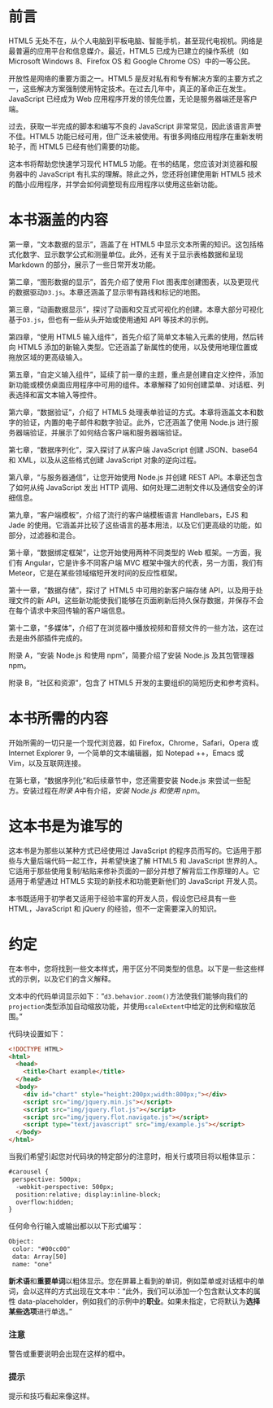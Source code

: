 # 前言

HTML5 无处不在，从个人电脑到平板电脑、智能手机，甚至现代电视机。网络是最普遍的应用平台和信息媒介。最近，HTML5 已成为已建立的操作系统（如 Microsoft Windows 8、Firefox OS 和 Google Chrome OS）中的一等公民。

开放性是网络的重要方面之一。HTML5 是反对私有和专有解决方案的主要方式之一，这些解决方案强制使用特定技术。在过去几年中，真正的革命正在发生。JavaScript 已经成为 Web 应用程序开发的领先位置，无论是服务器端还是客户端。

过去，获取一半完成的脚本和编写不良的 JavaScript 非常常见，因此该语言声誉不佳。HTML5 功能已经可用，但广泛未被使用。有很多网络应用程序在重新发明轮子，而 HTML5 已经有他们需要的功能。

这本书将帮助您快速学习现代 HTML5 功能。在书的结尾，您应该对浏览器和服务器中的 JavaScript 有扎实的理解。除此之外，您还将创建使用新 HTML5 技术的酷小应用程序，并学会如何调整现有应用程序以使用这些新功能。

# 本书涵盖的内容

第一章，“文本数据的显示”，涵盖了在 HTML5 中显示文本所需的知识。这包括格式化数字、显示数学公式和测量单位。此外，还有关于显示表格数据和呈现 Markdown 的部分，展示了一些日常开发功能。

第二章，“图形数据的显示”，首先介绍了使用 Flot 图表库创建图表，以及更现代的数据驱动`D3.js`。本章还涵盖了显示带有路线和标记的地图。

第三章，“动画数据显示”，探讨了动画和交互式可视化的创建。本章大部分可视化基于`D3.js`，但也有一些从头开始或使用通知 API 等技术的示例。

第四章，“使用 HTML5 输入组件”，首先介绍了简单文本输入元素的使用，然后转向 HTML5 添加的新输入类型。它还涵盖了新属性的使用，以及使用地理位置或拖放区域的更高级输入。

第五章，“自定义输入组件”，延续了前一章的主题，重点是创建自定义控件，添加新功能或模仿桌面应用程序中可用的组件。本章解释了如何创建菜单、对话框、列表选择和富文本输入等控件。

第六章，“数据验证”，介绍了 HTML5 处理表单验证的方式。本章将涵盖文本和数字的验证，内置的电子邮件和数字验证。此外，它还涵盖了使用 Node.js 进行服务器端验证，并展示了如何结合客户端和服务器端验证。

第七章，“数据序列化”，深入探讨了从客户端 JavaScript 创建 JSON、base64 和 XML，以及从这些格式创建 JavaScript 对象的逆向过程。

第八章，“与服务器通信”，让您开始使用 Node.js 并创建 REST API。本章还包含了如何从纯 JavaScript 发出 HTTP 调用、如何处理二进制文件以及通信安全的详细信息。

第九章，“客户端模板”，介绍了流行的客户端模板语言 Handlebars，EJS 和 Jade 的使用。它涵盖并比较了这些语言的基本用法，以及它们更高级的功能，如部分，过滤器和混合。

第十章，“数据绑定框架”，让您开始使用两种不同类型的 Web 框架。一方面，我们有 Angular，它是许多不同客户端 MVC 框架中强大的代表，另一方面，我们有 Meteor，它是在某些领域缩短开发时间的反应性框架。

第十一章，“数据存储”，探讨了 HTML5 中可用的新客户端存储 API，以及用于处理文件的新 API。这些新功能使我们能够在页面刷新后持久保存数据，并保存不会在每个请求中来回传输的客户端信息。

第十二章，“多媒体”，介绍了在浏览器中播放视频和音频文件的一些方法，这在过去是由外部插件完成的。

附录 A，“安装 Node.js 和使用 npm”，简要介绍了安装 Node.js 及其包管理器 npm。

附录 B，“社区和资源”，包含了 HTML5 开发的主要组织的简短历史和参考资料。

# 本书所需的内容

开始所需的一切只是一个现代浏览器，如 Firefox，Chrome，Safari，Opera 或 Internet Explorer 9，一个简单的文本编辑器，如 Notepad ++，Emacs 或 Vim，以及互联网连接。

在第七章，“数据序列化”和后续章节中，您还需要安装 Node.js 来尝试一些配方。安装过程在*附录 A*中有介绍，*安装 Node.js 和使用 npm*。

# 这本书是为谁写的

这本书是为那些以某种方式已经使用过 JavaScript 的程序员而写的。它适用于那些与大量后端代码一起工作，并希望快速了解 HTML5 和 JavaScript 世界的人。它适用于那些使用复制/粘贴来修补页面的一部分并想了解背后工作原理的人。它适用于希望通过 HTML5 实现的新技术和功能更新他们的 JavaScript 开发人员。

本书既适用于初学者又适用于经验丰富的开发人员，假设您已经具有一些 HTML，JavaScript 和 jQuery 的经验，但不一定需要深入的知识。

# 约定

在本书中，您将找到一些文本样式，用于区分不同类型的信息。以下是一些这些样式的示例，以及它们的含义解释。

文本中的代码单词显示如下：“`d3.behavior.zoom()`方法使我们能够向我们的`projection`类型添加自动缩放功能，并使用`scaleExtent`中给定的比例和缩放范围。”

代码块设置如下：

```html
<!DOCTYPE HTML>
<html>
  <head>
    <title>Chart example</title>
  </head>
  <body>
    <div id="chart" style="height:200px;width:800px;"></div>
    <script src="img/jquery.min.js"></script>
    <script src="img/jquery.flot.js"></script>
    <script src="img/jquery.flot.navigate.js"></script>
    <script type="text/javascript" src="img/example.js"></script>
  </body>
</html>
```

当我们希望引起您对代码块的特定部分的注意时，相关行或项目将以粗体显示：

```html
#carousel {
 perspective: 500px;
  -webkit-perspective: 500px;
  position:relative; display:inline-block;
  overflow:hidden;
}
```

任何命令行输入或输出都以以下形式编写：

```html
Object:
 color: "#00cc00"
 data: Array[50]
 name: "one"

```

**新术语**和**重要单词**以粗体显示。您在屏幕上看到的单词，例如菜单或对话框中的单词，会以这样的方式出现在文本中：“此外，我们可以添加一个包含默认文本的属性 data-placeholder，例如我们的示例中的**职业**。如果未指定，它将默认为**选择某些选项**进行单选。”

### 注意

警告或重要说明会出现在这样的框中。

### 提示

提示和技巧看起来像这样。
